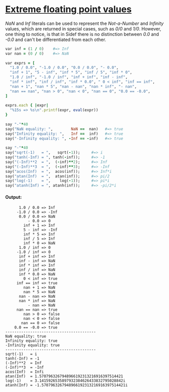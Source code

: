 [1]: http://rosettacode.org/wiki/Extreme_floating_point_values

# [Extreme floating point values][1]

*NaN* and *Inf* literals can be used to represent the *Not-a-Number* and *Infinity* values, which are returned in special cases, such as *0/0* and *1/0*. However, one thing to notice, is that in Sidef there is no distinction between *0.0* and *-0.0* and can't be differentiated from each other.

```ruby
var inf = (1 / 0)    #=> Inf
var nan = (0 / 0)    #=> NaN
 
var exprs = [
  "1.0 / 0.0", "-1.0 / 0.0", "0.0 / 0.0", "- 0.0",
  "inf + 1", "5 - inf", "inf * 5", "inf / 5", "inf * 0",
  "1.0 / inf", "-1.0 / inf", "inf + inf", "inf - inf",
  "inf * inf", "inf / inf", "inf * 0.0", " 0 < inf", "inf == inf",
  "nan + 1", "nan * 5", "nan - nan", "nan * inf", "- nan",
  "nan == nan", "nan > 0", "nan < 0", "nan == 0", "0.0 == -0.0",
]
 
exprs.each { |expr|
  "%15s => %s\n".printf(expr, eval(expr))
}
 
say "-"*40
say("NaN equality: ",        NaN ==  nan)   #=> true
say("Infinity equality: ",   Inf ==  inf)   #=> true
say("-Infinity equality: ", -Inf == -inf)   #=> true
 
say "-"*40
say("sqrt(-1)   = ",   sqrt(-1));     #=> i
say("tanh(-Inf) = ", tanh(-inf));     #=> -1
say("(-Inf)**2  = ",  (-inf)**2);     #=> Inf
say("(-Inf)**3  = ",  (-inf)**3);     #=> -Inf
say("acos(Inf)  = ",  acos(inf));     #=> Inf*i
say("atan(Inf)  = ",  atan(inf));     #=> pi/2
say("log(-1)    = ",    log(-1));     #=> pi*i
say("atanh(Inf) = ", atanh(inf));     #=> -pi/2*i
```

#### Output:
```
      1.0 / 0.0 => Inf
     -1.0 / 0.0 => -Inf
      0.0 / 0.0 => NaN
          - 0.0 => 0
        inf + 1 => Inf
        5 - inf => -Inf
        inf * 5 => Inf
        inf / 5 => Inf
        inf * 0 => NaN
      1.0 / inf => 0
     -1.0 / inf => 0
      inf + inf => Inf
      inf - inf => NaN
      inf * inf => Inf
      inf / inf => NaN
      inf * 0.0 => NaN
        0 < inf => true
     inf == inf => true
        nan + 1 => NaN
        nan * 5 => NaN
      nan - nan => NaN
      nan * inf => NaN
          - nan => NaN
     nan == nan => true
        nan > 0 => false
        nan < 0 => false
       nan == 0 => false
    0.0 == -0.0 => true
----------------------------------------
NaN equality: true
Infinity equality: true
-Infinity equality: true
----------------------------------------
sqrt(-1)   = i
tanh(-Inf) = -1
(-Inf)**2  = Inf
(-Inf)**3  = -Inf
acos(Inf)  = Infi
atan(Inf)  = 1.5707963267948966192313216916397514421
log(-1)    = 3.1415926535897932384626433832795028842i
atanh(Inf) = -1.5707963267948966192313216916397514421i
```
